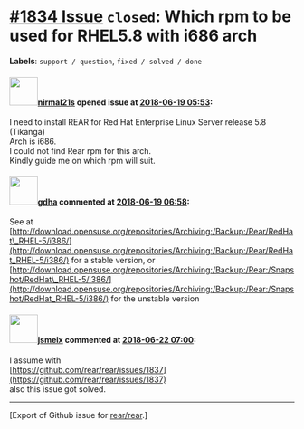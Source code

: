 [\#1834 Issue](https://github.com/rear/rear/issues/1834) `closed`: Which rpm to be used for RHEL5.8 with i686 arch
==================================================================================================================

**Labels**: `support / question`, `fixed / solved / done`

#### <img src="https://avatars.githubusercontent.com/u/31272475?v=4" width="50">[nirmal21s](https://github.com/nirmal21s) opened issue at [2018-06-19 05:53](https://github.com/rear/rear/issues/1834):

I need to install REAR for Red Hat Enterprise Linux Server release 5.8
(Tikanga)  
Arch is i686.  
I could not find Rear rpm for this arch.  
Kindly guide me on which rpm will suit.

#### <img src="https://avatars.githubusercontent.com/u/888633?u=cdaeb31efcc0048d3619651aa18dd4b76e636b21&v=4" width="50">[gdha](https://github.com/gdha) commented at [2018-06-19 06:58](https://github.com/rear/rear/issues/1834#issuecomment-398294935):

See at
[http://download.opensuse.org/repositories/Archiving:/Backup:/Rear/RedHat\_RHEL-5/i386/](http://download.opensuse.org/repositories/Archiving:/Backup:/Rear/RedHat_RHEL-5/i386/)
for a stable version, or
[http://download.opensuse.org/repositories/Archiving:/Backup:/Rear:/Snapshot/RedHat\_RHEL-5/i386/](http://download.opensuse.org/repositories/Archiving:/Backup:/Rear:/Snapshot/RedHat_RHEL-5/i386/)
for the unstable version

#### <img src="https://avatars.githubusercontent.com/u/1788608?u=925fc54e2ce01551392622446ece427f51e2f0ce&v=4" width="50">[jsmeix](https://github.com/jsmeix) commented at [2018-06-22 07:00](https://github.com/rear/rear/issues/1834#issuecomment-399342093):

I assume with  
[https://github.com/rear/rear/issues/1837](https://github.com/rear/rear/issues/1837)  
also this issue got solved.

------------------------------------------------------------------------

\[Export of Github issue for
[rear/rear](https://github.com/rear/rear).\]

